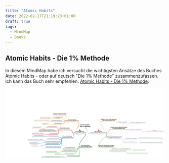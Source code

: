 ```yaml
---
title: "Atomic Habits"
date: 2022-02-17T21:19:23+01:00
draft: true
tags:
  - MindMap
  - Books
---
```

## Atomic Habits - Die 1% Methode

In diesem MindMap habe ich versucht die wichtigsten Ansätze des Buches Atomic Habits - oder auf deutsch "Die 1% Methode" zusammenzufassen.
Ich kann das Buch sehr empfehlen: [Atomic Habits - Die 1% Methode](https://www.amazon.de/-/en/James-Clear/dp/3442178584/ref=sr_1_1?crid=109NZ0JX7A5CL&keywords=die+1%25+methode+buch&qid=1641883989&sprefix=die+1%2Caps%2C92&sr=8-1): 


![atomichabits](/images/atomichabits.png "Preview")
